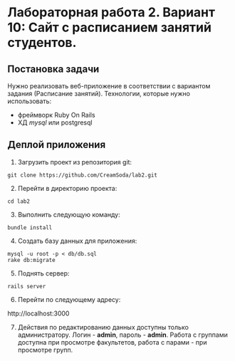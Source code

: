 Лабораторная работа 2. Вариант 10: Сайт с расписанием занятий студентов. 
=====

Постановка задачи
-----------------

Нужно реализовать веб-приложение в соответствии с вариантом задания (Расписание занятий). Технологии, которые нужно использовать: 

- фреймворк Ruby On Rails
- ХД *mysql* или postgresql

Деплой приложения
-------

1. Загрузить проект из репозитория git:

  ```
  git clone https://github.com/CreamSoda/lab2.git
  ```
2. Перейти в директорию проекта:

  ```
  cd lab2
  ```
3. Выполнить следующую команду:

  ```
  bundle install
  ```

4. Создать базу данных для приложения:

  ```
  mysql -u root -p < db/db.sql
  rake db:migrate
  ```

5. Поднять сервер:

  ```
  rails server
  ```
6. Перейти по следующему адресу:

  http://localhost:3000

7. Действия по редактированию данных доступны только администратору. Логин - **admin**, пароль - **admin**. Работа с группами доступна при просмотре факультетов, работа с парами - при просмотре групп.
